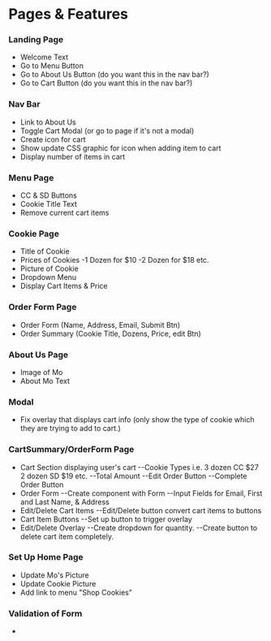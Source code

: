 # Pages & Features

### Landing Page

- Welcome Text
- Go to Menu Button
- Go to About Us Button (do you want this in the nav bar?)
- Go to Cart Button (do you want this in the nav bar?)

### Nav Bar

- Link to About Us
- Toggle Cart Modal (or go to page if it's not a modal)
- Create icon for cart
- Show update CSS graphic for icon when adding item to cart
- Display number of items in cart

### Menu Page

- CC & SD Buttons
- Cookie Title Text
- Remove current cart items

### Cookie Page

- Title of Cookie
- Prices of Cookies
  -1 Dozen for $10
  -2 Dozen for $18 etc.
- Picture of Cookie
- Dropdown Menu
- Display Cart Items & Price

### Order Form Page

- Order Form (Name, Address, Email, Submit Btn)
- Order Summary (Cookie Title, Dozens, Price, edit Btn)

### About Us Page

- Image of Mo
- About Mo Text

### Modal

- Fix overlay that displays cart info (only show the type of cookie which they are trying to add to cart.)

### CartSummary/OrderForm Page

- Cart Section displaying user's cart
  --Cookie Types i.e. 3 dozen CC $27 2 dozen SD $19 etc.
  --Total Amount
  --Edit Order Button
  --Complete Order Button
- Order Form
  --Create component with Form
  --Input Fields for Email, First and Last Name, & Address
- Edit/Delete Cart Items
  --Edit/Delete button convert cart items to buttons
- Cart Item Buttons
  --Set up button to trigger overlay
- Edit/Delete Overlay
  --Create dropdown for quantity.
  --Create button to delete cart item completely.

### Set Up Home Page

- Update Mo's Picture
- Update Cookie Picture
- Add link to menu "Shop Cookies"

### Validation of Form

-
